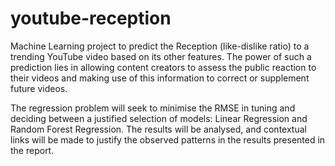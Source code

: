 # youtube-reception
Machine Learning project to predict the Reception (like-dislike ratio) to a trending YouTube video based on its other features. The power of such a prediction lies in allowing content creators to assess the public reaction to their videos and making use of this information to correct or supplement future videos. 

The regression problem will seek to minimise the RMSE in tuning and deciding between a justified selection of models: Linear Regression and Random Forest Regression. The results will be analysed, and contextual links will be made to justify the observed patterns in the results presented in the report.
